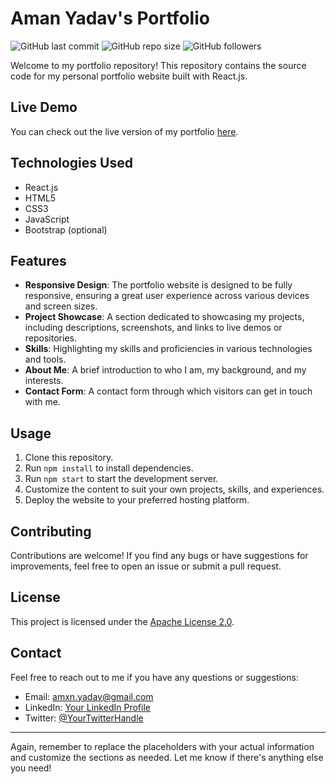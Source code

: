# Aman Yadav's Portfolio

![GitHub last commit](https://img.shields.io/github/last-commit/Aman-Yadav-1/portfolio-aman)
![GitHub repo size](https://img.shields.io/github/repo-size/Aman-Yadav-1/portfolio-aman)
![GitHub followers](https://img.shields.io/github/followers/Aman-Yadav-1?style=social)

Welcome to my portfolio repository! This repository contains the source code for my personal portfolio website built with React.js.

## Live Demo

You can check out the live version of my portfolio [here](https://your-portfolio-url.com).

## Technologies Used

- React.js
- HTML5
- CSS3
- JavaScript
- Bootstrap (optional)

## Features

- **Responsive Design**: The portfolio website is designed to be fully responsive, ensuring a great user experience across various devices and screen sizes.
- **Project Showcase**: A section dedicated to showcasing my projects, including descriptions, screenshots, and links to live demos or repositories.
- **Skills**: Highlighting my skills and proficiencies in various technologies and tools.
- **About Me**: A brief introduction to who I am, my background, and my interests.
- **Contact Form**: A contact form through which visitors can get in touch with me.

## Usage

1. Clone this repository.
2. Run `npm install` to install dependencies.
3. Run `npm start` to start the development server.
4. Customize the content to suit your own projects, skills, and experiences.
5. Deploy the website to your preferred hosting platform.

## Contributing

Contributions are welcome! If you find any bugs or have suggestions for improvements, feel free to open an issue or submit a pull request.

## License

This project is licensed under the [Apache License 2.0](LICENSE).

## Contact

Feel free to reach out to me if you have any questions or suggestions:

- Email: amxn.yadav@gmail.com
- LinkedIn: [Your LinkedIn Profile](https://www.linkedin.com/in/aman-yadav-ay/)
- Twitter: [@YourTwitterHandle](https://x.com/amanyadav_ay69)

---

Again, remember to replace the placeholders with your actual information and customize the sections as needed. Let me know if there's anything else you need!
